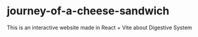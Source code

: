 # journey-of-a-cheese-sandwich

This is an interactive website made in React + Vite about Digestive System
